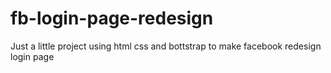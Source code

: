 # fb-login-page-redesign

Just a little project using html css and bottstrap to make facebook redesign login page 

